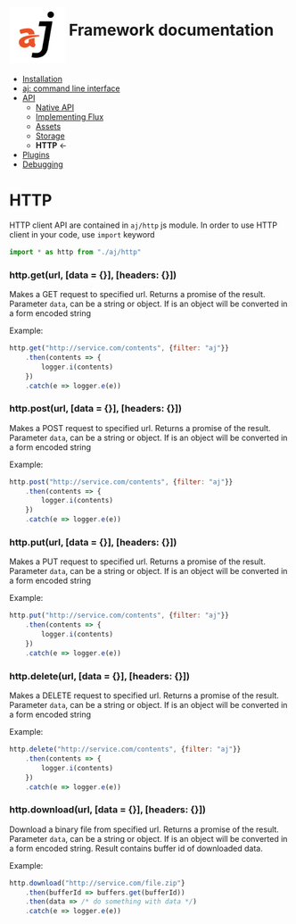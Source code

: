 # <img src="https://raw.githubusercontent.com/bfortunato/aj-framework/master/doc/images/aj.png" height="100" align="middle" /> Framework documentation

- [Installation](https://github.com/bfortunato/aj-framework/blob/master/doc/installation.md)
- [aj: command line interface](https://github.com/bfortunato/aj-framework/blob/master/doc/cli.md)
- [API](https://github.com/bfortunato/aj-framework/blob/master/doc/api.md)
    - [Native API](https://github.com/bfortunato/aj-framework/blob/master/doc/api_native.md)
    - [Implementing Flux](https://github.com/bfortunato/aj-framework/blob/master/doc/api_flux.md)
    - [Assets](https://github.com/bfortunato/aj-framework/blob/master/doc/api_assets.md)
    - [Storage](https://github.com/bfortunato/aj-framework/blob/master/doc/api_storage.md)
    - **HTTP** <-
- [Plugins](https://github.com/bfortunato/aj-framework/blob/master/doc/plugins.md)
- [Debugging](https://github.com/bfortunato/aj-framework/blob/master/doc/debugging.md)
    
# HTTP

HTTP client API are contained in `aj/http` js module.
In order to use HTTP client in your code, use `import` keyword

```javascript
import * as http from "./aj/http" 
```

### http.get(url, [data = {}], [headers: {}])
Makes a GET request to specified url. Returns a promise of the result.
Parameter `data`, can be a string or object. If is an object will be converted in a form encoded string

Example:
```javascript
http.get("http://service.com/contents", {filter: "aj"}}
    .then(contents => {
        logger.i(contents)
    })
    .catch(e => logger.e(e))
```


### http.post(url, [data = {}], [headers: {}])
Makes a POST request to specified url. Returns a promise of the result.
Parameter `data`, can be a string or object. If is an object will be converted in a form encoded string

Example:
```javascript
http.post("http://service.com/contents", {filter: "aj"}}
    .then(contents => {
        logger.i(contents)
    })
    .catch(e => logger.e(e))
```

### http.put(url, [data = {}], [headers: {}])
Makes a PUT request to specified url. Returns a promise of the result.
Parameter `data`, can be a string or object. If is an object will be converted in a form encoded string

Example:
```javascript
http.put("http://service.com/contents", {filter: "aj"}}
    .then(contents => {
        logger.i(contents)
    })
    .catch(e => logger.e(e))
```

### http.delete(url, [data = {}], [headers: {}])
Makes a DELETE request to specified url. Returns a promise of the result.
Parameter `data`, can be a string or object. If is an object will be converted in a form encoded string

Example:
```javascript
http.delete("http://service.com/contents", {filter: "aj"}}
    .then(contents => {
        logger.i(contents)
    })
    .catch(e => logger.e(e))
```

### http.download(url, [data = {}], [headers: {}])
Download a binary file from specified url. Returns a promise of the result.
Parameter `data`, can be a string or object. If is an object will be converted in a form encoded string.
Result contains buffer id of downloaded data.

Example:
```javascript
http.download("http://service.com/file.zip"}
    .then(bufferId => buffers.get(bufferId))
    .then(data => /* do something with data */)
    .catch(e => logger.e(e))
```